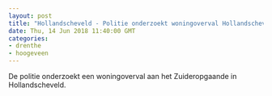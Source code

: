 ```yaml
---
layout: post
title: "Hollandscheveld - Politie onderzoekt woningoverval Hollandscheveld"
date: Thu, 14 Jun 2018 11:40:00 GMT
categories: 
- drenthe 
- hoogeveen 
---
```


De politie onderzoekt een woningoverval aan het Zuideropgaande in Hollandscheveld.
